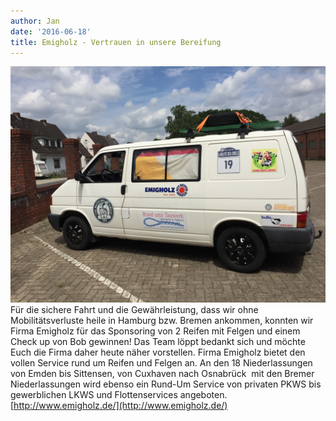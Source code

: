 ```yaml
---
author: Jan
date: '2016-06-18'
title: Emigholz - Vertrauen in unsere Bereifung
---
```

![Image](./images/1.jpeg)
Für die sichere Fahrt und die Gewährleistung, dass wir ohne Mobilitätsverluste
heile in Hamburg bzw. Bremen ankommen, konnten wir Firma Emigholz für das
Sponsoring von 2 Reifen mit Felgen und einem Check up von Bob gewinnen! Das
Team löppt bedankt sich und möchte Euch die Firma daher heute näher
vorstellen.
Firma Emigholz bietet den vollen Service rund um Reifen und Felgen an. An
den 18 Niederlassungen von Emden bis Sittensen, von Cuxhaven nach Osnabrück
 mit den Bremer Niederlassungen wird ebenso ein Rund-Um Service von privaten
PKWS bis gewerblichen LKWS und Flottenservices angeboten.
[http://www.emigholz.de/](http://www.emigholz.de/)
